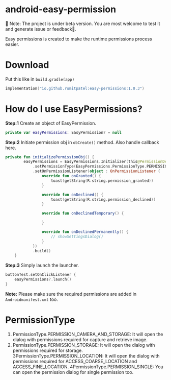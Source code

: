 # android-easy-permission
🚧  Note: The project is under beta version. You are most welcome to test it and generate issue or feedback🙂.

Easy permissions is created to make the runtime permissions process easier.

# Download
Put this like in ```build.gradle(app)```
```kotlin
implementation("io.github.rumitpatel:easy-permissions:1.0.3")
```

# How do I use EasyPermissions?
**Step:1** Create an object of EasyPermission.
```kotlin
private var easyPermissions: EasyPermission? = null
```

**Step:2** Initiate permission obj in ```obCreate()``` method. Also handle callback here.

```kotlin
private fun initializePermissionObj() {
        easyPermissions = EasyPermissions.Initializer(this@PermissionDemoActivity)
            .setPermissionType(EasyPermissions.PermissionType.PERMISSION_CAMERA_AND_STORAGE)
            .setOnPermissionListener(object : OnPermissionListener {
                override fun onGranted() {
                    toast(getString(R.string.permission_granted))
                }

                override fun onDeclined() {
                    toast(getString(R.string.permission_declined))
                }

                override fun onDeclinedTemporary() {

                }

                override fun onDeclinedPermanently() {
                    // showSettingsDialog()
                }
            })
            .build()
    }
```

**Step:3** Simply launch the launcher.

```kotlin
buttonTest.setOnClickListener {
    easyPermissions?.launch()
}
```
**Note:** Please make sure the required permissions are added in ```Androidmanifest.xml``` too.


# PermissionType
1. PermissionType.PERMISSION_CAMERA_AND_STORAGE: It will open the dialog with permissions required for capture and retrieve image.
2. PermissionType.PERMISSION_STORAGE: It will open the dialog with permissions required for storage.
3PermissionType.PERMISSION_LOCATION: It will open the dialog with permissions required for ACCESS_COARSE_LOCATION and ACCESS_FINE_LOCATION.
4PermissionType.PERMISSION_SINGLE: You can open the permission dialog for single permission too.

